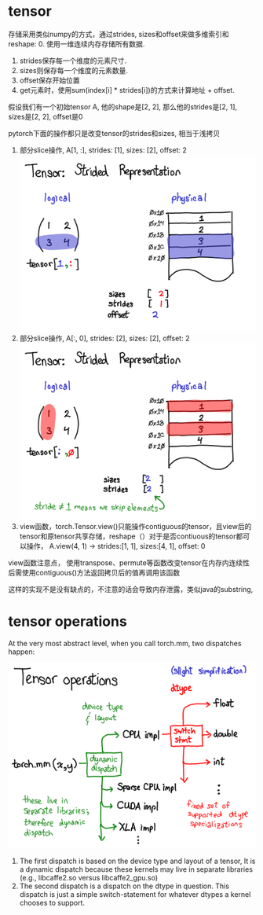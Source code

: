 # tensor

存储采用类似numpy的方式，通过strides, sizes和offset来做多维索引和reshape:
0. 使用一维连续内存存储所有数据.
1. strides保存每一个维度的元素尺寸.
2. sizes则保存每一个维度的元素数量.
3. offset保存开始位置
4. get元素时，使用sum(index[i] * strides[i])的方式来计算地址 + offset.

假设我们有一个初始tensor A, 他的shape是[2, 2], 那么他的strides是[2, 1], sizes是[2, 2], offset是0

pytorch下面的操作都只是改变tensor的strides和sizes, 相当于浅拷贝
1. 部分slice操作, A[1, :],  strides: [1], sizes: [2], offset: 2
![](images/2023-09-28-14-26-21.png)
2. 部分slice操作, A[:, 0],  strides: [2], sizes: [2], offset: 2
![](images/2023-09-28-14-26-13.png)
3. view函数，torch.Tensor.view()只能操作contiguous的tensor，且view后的tensor和原tensor共享存储，reshape（）对于是否contiuous的tensor都可以操作， 
A.view(4, 1) -> strides:[1, 1], sizes:[4, 1], offset: 0

view函数注意点， 使用transpose、permute等函数改变tensor在内存内连续性后需使用contiguous()方法返回拷贝后的值再调用该函数


这样的实现不是没有缺点的，不注意的话会导致内存泄露，类似java的substring,
# tensor operations

At the very most abstract level, when you call torch.mm, two dispatches happen:

![](images/2023-09-28-14-33-35.png)

1. The first dispatch is based on the device type and layout of a tensor,  It is a dynamic dispatch because these kernels may live in separate libraries (e.g., libcaffe2.so versus libcaffe2_gpu.so)
2. The second dispatch is a dispatch on the dtype in question. This dispatch is just a simple switch-statement for whatever dtypes a kernel chooses to support. 